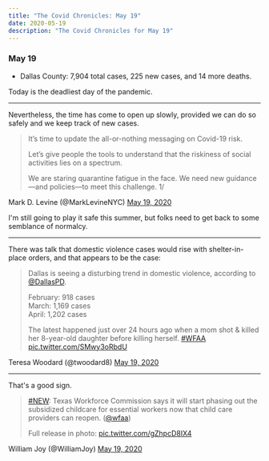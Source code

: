 ```yaml
---
title: "The Covid Chronicles: May 19"
date: 2020-05-19
description: "The Covid Chronicles for May 19"
---
```


### May 19

- Dallas County: 7,904 total cases, 225 new cases, and 14 more deaths.

Today is the deadliest day of the pandemic.

---

Nevertheless, the time has come to open up slowly, provided we can do so safely and we keep track of new cases.

> It’s time to update the all-or-nothing messaging on Covid-19 risk.  
>  
> Let’s give people the tools to understand that the riskiness of social activities lies on a spectrum.  
>  
> We are staring quarantine fatigue in the face. We need new guidance—and policies—to meet this challenge. 1/

Mark D. Levine (@MarkLevineNYC) [May 19, 2020](https://twitter.com/MarkLevineNYC/status/1262719636036096002)

I'm still going to play it safe this summer, but folks need to get back to some semblance of normalcy.

---

There was talk that domestic violence cases would rise with shelter-in-place orders, and that appears to be the case:

> Dallas is seeing a disturbing trend in domestic violence, according to [@DallasPD](https://twitter.com/DallasPD).  
>  
> February: 918 cases  
> March: 1,169 cases  
> April: 1,202 cases   
>  
> The latest happened just over 24 hours ago when a mom shot & killed her 8-year-old daughter before killing herself. [#WFAA](https://twitter.com/hashtag/WFAA?src=hash&ref_src=twsrc%5Etfw) [pic.twitter.com/SMwy3oRbdU](https://t.co/SMwy3oRbdU)

Teresa Woodard (@twoodard8) [May 19, 2020](https://twitter.com/twoodard8/status/1262846042476814339)

---

That's a good sign.

> [#NEW](https://twitter.com/hashtag/NEW?src=hash&ref_src=twsrc%5Etfw): Texas Workforce Commission says it will start phasing out the subsidized childcare for essential workers now that child care providers can reopen. ([@wfaa](https://twitter.com/wfaa))   
> 
> Full release in photo: [pic.twitter.com/gZhpcD8IX4](https://t.co/gZhpcD8IX4)

William Joy (@WilliamJoy) [May 19, 2020](https://twitter.com/WilliamJoy/status/1262873927992389632)
